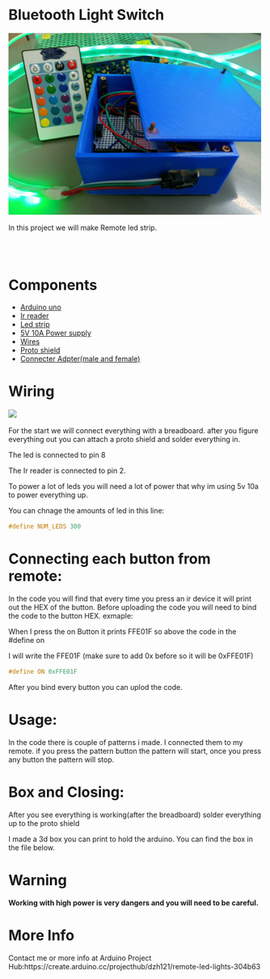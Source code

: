  <h1>Bluetooth Light Switch</h1>
 <img src="Remote-led.jpeg" width=500 highet=500>
 <p>In this project we will make Remote led strip.</p>
 <br>
 <br>
 <h1>Components</h1>
 <ul>
 <li><a href="https://store.arduino.cc/products/arduino-uno-rev3/">Arduino uno</a></li>
 <li><a href="https://www.newark.com/vishay/tsop38238/ir-receiver-45m-through-hole/dp/02P9885?COM=ref_hackster&CMP=Hackster-NA-project-05ffde-May-22">Ir reader</a></li>
 <li><a href="https://www.newark.com/adafruit/1507/light-strip-length-1m/dp/26Y8461?COM=ref_hackster">Led strip</a></li>
 <li><a href="https://www.amazon.com/DIGISHUO-Transformer-Switching-Converter-Security/dp/B098RPTWF2/ref=sr_1_11?keywords=power%2Bsupply%2B5V%2B10A&qid=1651676536&sr=8-11&th=1">5V 10A Power supply</a></li>
 <li><a href="https://www.newark.com/stellar-labs/24-14687/kit-contents-eight-25-ft-spools/dp/44AC9034?COM=ref_hackster">Wires</a></li>
  <li><a href="https://store.arduino.cc/products/proto-shield-rev3-uno-size">Proto shield</a></li>
  <li><a href="https://www.newark.com/seco-larm/ca-161t/adapter-dc-plug-terminal-block/dp/13T1949?COM=ref_hackster">Connecter Adpter(male and female)</a></li>
  </ul>
 <h1>Wiring</h1>
 
 <img src="Schematics/ledStrip_bb.png" width=400 highet=400/>
  
  <p>For the start we will connect everything with a breadboard. after you figure everything out you can attach a proto shield and solder everything in.

The led is connected to pin 8

The Ir reader is connected to pin 2.

To power a lot of leds you will need a lot of power that why im using 5v 10a to power everything up.

You can chnage the amounts of led in this line:</p>
```c++
#define NUM_LEDS 300
```
  
<h1>Connecting each button from remote:</h1>
<p>In the code you will find that every time you press an ir device it will print out the HEX of the button. Before uploading the code you will need to bind the code to the button HEX. exmaple:

When I press the on Button it prints FFE01F so above the code in the #define on

I will write the FFE01F (make sure to add 0x before so it will be 0xFFE01F)</p>
```c++
#define ON 0xFFE01F
```
<p>After you bind every button you can uplod the code.</p>
<h1>Usage:</h1>
<p>In the code there is couple of patterns i made. I connected them to my remote. if you press the pattern button the pattern will start, once you press any button the pattern will stop.</p>
<h1>Box and Closing:</h1>
<p>After you see everything is working(after the breadboard) solder everything up to the proto shield

I made a 3d box you can print to hold the arduino. You can find the box in the file below.</p> 
<h1>Warning</h1>
<p><b>Working with high power is very dangers and you will need to be careful.
</b></p>
<h1>More Info</h1>
<p>Contact me or more info at Arduino Project Hub:https://create.arduino.cc/projecthub/dzh121/remote-led-lights-304b63</p>
